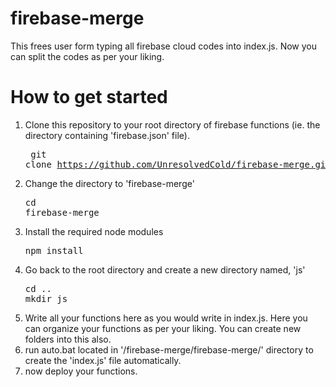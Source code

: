 # firebase-merge
This frees user form typing all firebase cloud codes into index.js. Now you can split the codes as per your liking. 

# How to get started

1. Clone this repository to your root directory of firebase functions (ie. the directory containing 'firebase.json' file).<br /> <pre> git clone https://github.com/UnresolvedCold/firebase-merge.git</pre>
1. Change the directory to 'firebase-merge' <br /><pre>cd firebase-merge</pre>
1. Install the required node modules<br /> <pre>npm install</pre>
1. Go back to the root directory and create a new directory named, 'js'<br/> <pre>cd ..<br />mkdir js</pre>
1. Write all your functions here as you would write in index.js. Here you can organize your functions as per your liking. You can create new folders into this also.
1. run auto.bat located in '/firebase-merge/firebase-merge/' directory to create the 'index.js' file automatically.
1. now deploy your functions.
